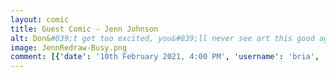 ```yaml
---
layout: comic
title: Guest Comic - Jenn Johnson
alt: Don&#039;t get too excited, you&#039;ll never see art this good again here.
image: JennRedraw-Busy.png
comment: [{'date': '10th February 2021, 4:00 PM', 'username': 'bria', 'comment': 'Holy crap an actual artist - <a href="jennjohnson.com"> Jenn Johnson </a> - redrew an old, very scribbly <a href="http://icrywhileusleep.com/2015/08/11/Busy.html"> comic </a>!  Amazing!  Thanks Jenn!'}]
---
```

